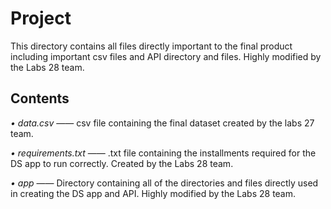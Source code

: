 # Project

This directory contains all files directly important to the final product including important csv files and API directory and files. Highly modified by the Labs 28 team.

## Contents

*• data.csv* —— csv file containing the final dataset created by the labs 27 team. 

*• requirements.txt* —— .txt file containing the installments required for the DS app to run correctly. Created by the Labs 28 team.

*• app* —— Directory containing all of the directories and files directly used in creating the DS app and API. Highly modified by the Labs 28 team.
